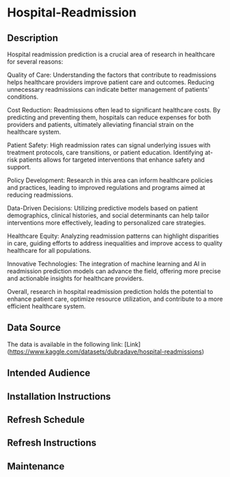 # Hospital-Readmission

## Description
Hospital readmission prediction is a crucial area of research in healthcare for several reasons:

Quality of Care: Understanding the factors that contribute to readmissions helps healthcare providers improve patient care and outcomes. Reducing unnecessary readmissions can indicate better management of patients' conditions.

Cost Reduction: Readmissions often lead to significant healthcare costs. By predicting and preventing them, hospitals can reduce expenses for both providers and patients, ultimately alleviating financial strain on the healthcare system.

Patient Safety: High readmission rates can signal underlying issues with treatment protocols, care transitions, or patient education. Identifying at-risk patients allows for targeted interventions that enhance safety and support.

Policy Development: Research in this area can inform healthcare policies and practices, leading to improved regulations and programs aimed at reducing readmissions.

Data-Driven Decisions: Utilizing predictive models based on patient demographics, clinical histories, and social determinants can help tailor interventions more effectively, leading to personalized care strategies.

Healthcare Equity: Analyzing readmission patterns can highlight disparities in care, guiding efforts to address inequalities and improve access to quality healthcare for all populations.

Innovative Technologies: The integration of machine learning and AI in readmission prediction models can advance the field, offering more precise and actionable insights for healthcare providers.

Overall, research in hospital readmission prediction holds the potential to enhance patient care, optimize resource utilization, and contribute to a more efficient healthcare system.

## Data Source
The data is available in the following link:
[Link] (https://www.kaggle.com/datasets/dubradave/hospital-readmissions)





## Intended Audience

## Installation Instructions
## Refresh Schedule
## Refresh Instructions
## Maintenance